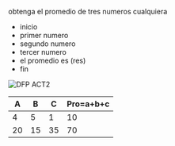 obtenga el promedio de tres numeros cualquiera 
* inicio
* primer numero
* segundo numero
* tercer numero
* el promedio es (res)
* fin

![DFP ACT2](https://github.com/Alexcairo23/Diagramas-ICI/assets/144750904/59d33f52-75c2-4292-b09b-2394a8126c7a)

<table>
<thead>
	<tr>
		<th>A</th>
		<th>B</th>
		<th>C</th>
		<th>Pro=a+b+c</th>
	</tr>
</thead>
<tbody>
	<tr>
		<td>4</td>
		<td>5</td>
		<td>1</td>
		<td>10</td>
	</tr>
	<tr>
		<td>20</td>
		<td>15</td>
		<td>35</td>
		<td>70</td>
	</tr>
</tbody>
</table>



